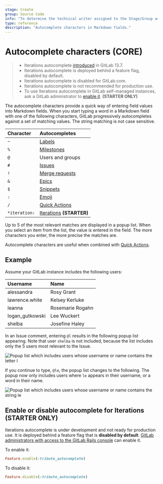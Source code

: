 ```yaml
---
stage: Create
group: Source Code
info: "To determine the technical writer assigned to the Stage/Group associated with this page, see https://about.gitlab.com/handbook/engineering/ux/technical-writing/#assignments"
type: reference
description: "Autocomplete characters in Markdown fields."
---
```


# Autocomplete characters **(CORE)**

> - Iterations autocomplete [introduced](https://gitlab.com/gitlab-org/gitlab/-/issues/232601) in GitLab 13.7.
> - Iterations autocomplete is deployed behind a feature flag, disabled by default.
> - Iterations autocomplete is disabled for GitLab.com.
> - Iterations autocomplete is not recommended for production use.
> - To use Iterations autocomplete in GitLab self-managed instances, ask a GitLab administrator to [enable it](#enable-or-disable-iterations-autocomplete). **(STARTER ONLY)**

The autocomplete characters provide a quick way of entering field values into
Markdown fields. When you start typing a word in a Markdown field with one of
the following characters, GitLab progressively autocompletes against a set of
matching values. The string matching is not case sensitive.

| Character     | Autocompletes |
| :------------ | :------------ |
| `~`           | [Labels](labels.md) |
| `%`           | [Milestones](milestones/index.md) |
| `@`           | Users and groups |
| `#`           | [Issues](issues/index.md) |
| `!`           | [Merge requests](merge_requests/index.md) |
| `&`           | [Epics](../group/epics/index.md) |
| `$`           | [Snippets](../snippets.md) |
| `:`           | [Emoji](../markdown.md#emoji) |
| `/`           | [Quick Actions](quick_actions.md) |
| `*iteration:` | [Iterations](../group/iterations/index.md) **(STARTER)** |

Up to 5 of the most relevant matches are displayed in a popup list. When you
select an item from the list, the value is entered in the field. The more
characters you enter, the more precise the matches are.

Autocomplete characters are useful when combined with [Quick Actions](quick_actions.md).

## Example

Assume your GitLab instance includes the following users:

<!-- vale gitlab.Spelling = NO -->

| Username        | Name |
| :-------------- | :--- |
| alessandra      | Rosy Grant |
| lawrence.white  | Kelsey Kerluke |
| leanna          | Rosemarie Rogahn |
| logan_gutkowski | Lee Wuckert |
| shelba          | Josefine Haley |

<!-- vale gitlab.Spelling = YES -->

In an Issue comment, entering `@l` results in the following popup list
appearing. Note that user `shelba` is not included, because the list includes
only the 5 users most relevant to the Issue.

![Popup list which includes users whose username or name contains the letter `l`](img/autocomplete_characters_example1_v12_0.png)

If you continue to type, `@le`, the popup list changes to the following. The
popup now only includes users where `le` appears in their username, or a word in
their name.

![Popup list which includes users whose username or name contains the string `le`](img/autocomplete_characters_example2_v12_0.png)

## Enable or disable autocomplete for Iterations **(STARTER ONLY)**

Iterations autocomplete is under development and not ready for production use. It is
deployed behind a feature flag that is **disabled by default**.
[GitLab administrators with access to the GitLab Rails console](../../administration/feature_flags.md)
can enable it.

To enable it:

```ruby
Feature.enable(:tribute_autocomplete)
```

To disable it:

```ruby
Feature.disable(:tribute_autocomplete)
```
